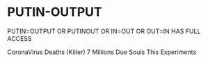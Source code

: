 # PUTIN-OUTPUT
PUTIN=OUTPUT OR PUTINOUT OR IN=OUT OR OUT=IN HAS FULL ACCESS

CoronaVirus Deaths (Killer) 7 Millions Due Souls This Experiments
